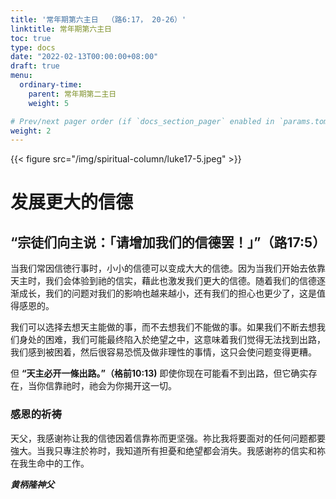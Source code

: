 ```yaml
---
title: '常年期第六主日  （路6:17， 20-26）'
linktitle: 常年期第六主日
toc: true
type: docs
date: "2022-02-13T00:00:00+08:00"
draft: true
menu:
  ordinary-time:
    parent: 常年期第二主日
    weight: 5

# Prev/next pager order (if `docs_section_pager` enabled in `params.toml`)
weight: 2
---
```


{{< figure src="/img/spiritual-column/luke17-5.jpeg" >}}

# 发展更大的信德

## “宗徒们向主说：「请增加我们的信德罢！」”（路17:5）

当我们常因信徳行事时，小小的信德可以变成大大的信徳。因为当我们开始去依靠天主时，我们会体验到祂的信实，藉此也激发我们更大的信德。随着我们的信德逐渐成长，我们的问题对我们的影响也越来越小，还有我们的担心也更少了，这是值得感恩的。

我们可以选择去想天主能做的事，而不去想我们不能做的事。如果我们不断去想我们身处的困难，我们可能最终陷入於绝望之中，这意味着我们觉得无法找到出路，我们感到被困着，然后很容易恐慌及做非理性的事情，这只会使问题变得更糟。

但 **“天主必开一條出路。”（格前10:13)** 即使你现在可能看不到出路，但它确实存在，当你信靠祂时，祂会为你揭开这一切。

### 感恩的祈祷
天父，我感谢祢让我的信徳因着信靠祢而更坚强。祢比我将要面对的任何问题都要強大。当我只專注於祢时，我知道所有担憂和绝望都会消失。我感谢祢的信实和祢在我生命中的工作。

___黄柄隆神父___
